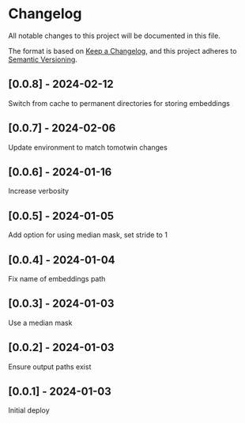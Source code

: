 # Changelog
All notable changes to this project will be documented in this file.

The format is based on [Keep a Changelog](https://keepachangelog.com/en/1.0.0/),
and this project adheres to [Semantic Versioning](https://semver.org/spec/v2.0.0.html).

## [0.0.8] - 2024-02-12
Switch from cache to permanent directories for storing embeddings

## [0.0.7] - 2024-02-06
Update environment to match tomotwin changes

## [0.0.6] - 2024-01-16
Increase verbosity

## [0.0.5] - 2024-01-05
Add option for using median mask, set stride to 1

## [0.0.4] - 2024-01-04
Fix name of embeddings path

## [0.0.3] - 2024-01-03
Use a median mask

## [0.0.2] - 2024-01-03
Ensure output paths exist

## [0.0.1] - 2024-01-03
Initial deploy
